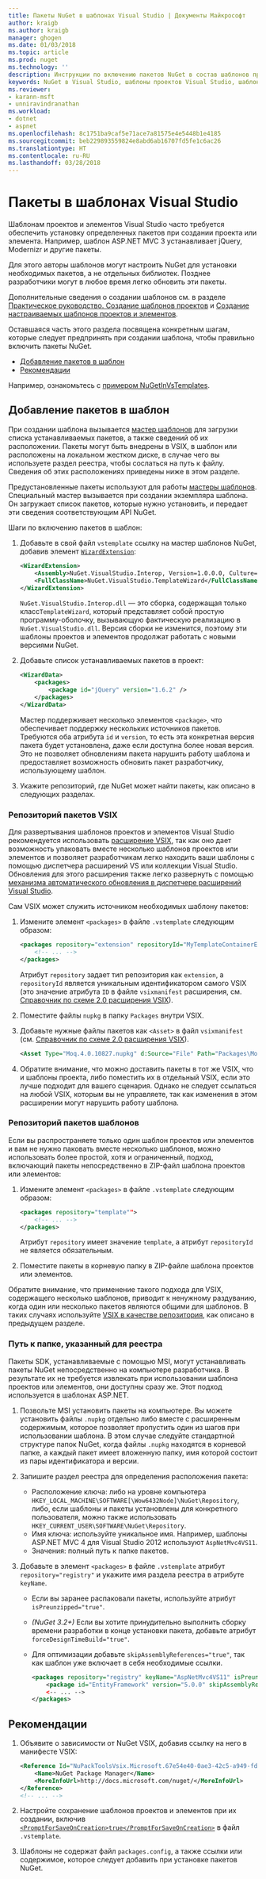 ```yaml
---
title: Пакеты NuGet в шаблонах Visual Studio | Документы Майкрософт
author: kraigb
ms.author: kraigb
manager: ghogen
ms.date: 01/03/2018
ms.topic: article
ms.prod: nuget
ms.technology: ''
description: Инструкции по включению пакетов NuGet в состав шаблонов проектов и элементов Visual Studio.
keywords: NuGet в Visual Studio, шаблоны проектов Visual Studio, шаблоны элементов Visual Studio, пакеты в шаблонах проектов, пакеты в шаблонах элементов
ms.reviewer:
- karann-msft
- unniravindranathan
ms.workload:
- dotnet
- aspnet
ms.openlocfilehash: 8c1751ba9caf5e71ace7a81575e4e5448b1e4185
ms.sourcegitcommit: beb229893559824e8abd6ab16707fd5fe1c6ac26
ms.translationtype: HT
ms.contentlocale: ru-RU
ms.lasthandoff: 03/28/2018
---
```

# <a name="packages-in-visual-studio-templates"></a>Пакеты в шаблонах Visual Studio

Шаблонам проектов и элементов Visual Studio часто требуется обеспечить установку определенных пакетов при создании проекта или элемента. Например, шаблон ASP.NET MVC 3 устанавливает jQuery, Modernizr и другие пакеты.

Для этого авторы шаблонов могут настроить NuGet для установки необходимых пакетов, а не отдельных библиотек. Позднее разработчики могут в любое время легко обновить эти пакеты.

Дополнительные сведения о создании шаблонов см. в разделе [Практическое руководство. Создание шаблонов проектов](/visualstudio/ide/how-to-create-project-templates) и [Создание настраиваемых шаблонов проектов и элементов](/visualstudio/extensibility/creating-custom-project-and-item-templates).

Оставшаяся часть этого раздела посвящена конкретным шагам, которые следует предпринять при создании шаблона, чтобы правильно включить пакеты NuGet.

- [Добавление пакетов в шаблон](#adding-packages-to-a-template)
- [Рекомендации](#best-practices)

Например, ознакомьтесь с [примером NuGetInVsTemplates](https://bitbucket.org/marcind/nugetinvstemplates).

## <a name="adding-packages-to-a-template"></a>Добавление пакетов в шаблон

При создании шаблона вызывается [мастер шаблонов](/visualstudio/extensibility/how-to-use-wizards-with-project-templates) для загрузки списка устанавливаемых пакетов, а также сведений об их расположении. Пакеты могут быть внедрены в VSIX, в шаблон или расположены на локальном жестком диске, в случае чего вы используете раздел реестра, чтобы сослаться на путь к файлу. Сведения об этих расположениях приведены ниже в этом разделе.

Предустановленные пакеты используют для работы [мастеры шаблонов](/visualstudio/extensibility/how-to-use-wizards-with-project-templates). Специальный мастер вызывается при создании экземпляра шаблона. Он загружает список пакетов, которые нужно установить, и передает эти сведения соответствующим API NuGet.

Шаги по включению пакетов в шаблон:

1. Добавьте в свой файл `vstemplate` ссылку на мастер шаблонов NuGet, добавив элемент [`WizardExtension`](/visualstudio/extensibility/wizardextension-element-visual-studio-templates):

    ```xml
    <WizardExtension>
        <Assembly>NuGet.VisualStudio.Interop, Version=1.0.0.0, Culture=neutral, PublicKeyToken=b03f5f7f11d50a3a</Assembly>
        <FullClassName>NuGet.VisualStudio.TemplateWizard</FullClassName>
    </WizardExtension>
    ```

    `NuGet.VisualStudio.Interop.dll` — это сборка, содержащая только класс`TemplateWizard`, который представляет собой простую программу-оболочку, вызывающую фактическую реализацию в `NuGet.VisualStudio.dll`. Версия сборки не изменится, поэтому эти шаблоны проектов и элементов продолжат работать с новыми версиями NuGet.

1. Добавьте список устанавливаемых пакетов в проект:

    ```xml
    <WizardData>
        <packages>
            <package id="jQuery" version="1.6.2" />
        </packages>
    </WizardData>
    ```

    Мастер поддерживает несколько элементов `<package>`, что обеспечивает поддержку нескольких источников пакетов. Требуются оба атрибута `id` и `version`, то есть эта конкретная версия пакета будет установлена, даже если доступна более новая версия. Это не позволяет обновлениям пакета нарушить работу шаблона и предоставляет возможность обновить пакет разработчику, использующему шаблон.

1. Укажите репозиторий, где NuGet может найти пакеты, как описано в следующих разделах.

### <a name="vsix-package-repository"></a>Репозиторий пакетов VSIX

Для развертывания шаблонов проектов и элементов Visual Studio рекомендуется использовать [расширение VSIX](/visualstudio/extensibility/shipping-visual-studio-extensions), так как оно дает возможность упаковать вместе несколько шаблонов проектов или элементов и позволяет разработчикам легко находить ваши шаблоны с помощью диспетчера расширений VS или коллекции Visual Studio. Обновления для этого расширения также легко развернуть с помощью [механизма автоматического обновления в диспетчере расширений Visual Studio](/visualstudio/extensibility/how-to-update-a-visual-studio-extension).

Сам VSIX может служить источником необходимых шаблону пакетов:

1. Измените элемент `<packages>` в файле `.vstemplate` следующим образом:

    ```xml
    <packages repository="extension" repositoryId="MyTemplateContainerExtensionId">
        <!-- ... -->
    </packages>
    ```

    Атрибут `repository` задает тип репозитория как `extension`, а `repositoryId` является уникальным идентификатором самого VSIX (это значение атрибута `ID` в файле `vsixmanifest` расширения, см. [Справочник по схеме 2.0 расширения VSIX](/visualstudio/extensibility/vsix-extension-schema-2-0-reference)).

1. Поместите файлы `nupkg` в папку `Packages` внутри VSIX.

1. Добавьте нужные файлы пакетов как `<Asset>` в файл `vsixmanifest` (см. [Справочник по схеме 2.0 расширения VSIX](/visualstudio/extensibility/vsix-extension-schema-2-0-reference)).

    ```xml
    <Asset Type="Moq.4.0.10827.nupkg" d:Source="File" Path="Packages\Moq.4.0.10827.nupkg" d:VsixSubPath="Packages" />
    ```

1. Обратите внимание, что можно доставить пакеты в тот же VSIX, что и шаблоны проекта, либо поместить их в отдельный VSIX, если это лучше подходит для вашего сценария. Однако не следует ссылаться на любой VSIX, которым вы не управляете, так как изменения в этом расширении могут нарушить работу шаблона.

### <a name="template-package-repository"></a>Репозиторий пакетов шаблонов

Если вы распространяете только один шаблон проектов или элементов и вам не нужно паковать вместе несколько шаблонов, можно использовать более простой, хотя и ограниченный, подход, включающий пакеты непосредственно в ZIP-файл шаблона проектов или элементов:

1. Измените элемент `<packages>` в файле `.vstemplate` следующим образом:

    ```xml
    <packages repository="template"">
        <!-- ... -->
    </packages>
    ```

    Атрибут `repository` имеет значение `template`, а атрибут `repositoryId` не является обязательным.

1. Поместите пакеты в корневую папку в ZIP-файле шаблона проектов или элементов.

Обратите внимание, что применение такого подхода для VSIX, содержащего несколько шаблонов, приводит к ненужному раздуванию, когда один или несколько пакетов являются общими для шаблонов. В таких случаях используйте [VSIX в качестве репозитория](#vsix-package-repository), как описано в предыдущем разделе.

### <a name="registry-specified-folder-path"></a>Путь к папке, указанный для реестра

Пакеты SDK, устанавливаемые с помощью MSI, могут устанавливать пакеты NuGet непосредственно на компьютере разработчика. В результате их не требуется извлекать при использовании шаблона проектов или элементов, они доступны сразу же. Этот подход используется в шаблонах ASP.NET.

1. Позвольте MSI установить пакеты на компьютере. Вы можете установить файлы `.nupkg` отдельно либо вместе с расширенным содержимым, которое позволяет пропустить один из шагов при использовании шаблона. В этом случае следуйте стандартной структуре папок NuGet, когда файлы `.nupkg` находятся в корневой папке, а каждый пакет имеет вложенную папку, имя которой состоит из пары идентификатора и версии.

1. Запишите раздел реестра для определения расположения пакета:

    - Расположение ключа: либо на уровне компьютера `HKEY_LOCAL_MACHINE\SOFTWARE[\Wow6432Node]\NuGet\Repository`, либо, если шаблоны и пакеты установлены для конкретного пользователя, можно также использовать `HKEY_CURRENT_USER\SOFTWARE\NuGet\Repository`.
    - Имя ключа: используйте уникальное имя. Например, шаблоны ASP.NET MVC 4 для Visual Studio 2012 используют `AspNetMvc4VS11`.
    - Значения: полный путь к папке пакетов.

1. Добавьте в элемент `<packages>` в файле `.vstemplate` атрибут `repository="registry"` и укажите имя раздела реестра в атрибуте `keyName`.

    - Если вы заранее распаковали пакеты, используйте атрибут `isPreunzipped="true"`.
    - *(NuGet 3.2+)* Если вы хотите принудительно выполнить сборку времени разработки в конце установки пакета, добавьте атрибут `forceDesignTimeBuild="true"`.
    - Для оптимизации добавьте `skipAssemblyReferences="true"`, так как шаблон уже включает в себя необходимые ссылки.

        ```xml
        <packages repository="registry" keyName="AspNetMvc4VS11" isPreunzipped="true">
            <package id="EntityFramework" version="5.0.0" skipAssemblyReferences="true" />
            <-- ... -->
        </packages>
        ```

## <a name="best-practices"></a>Рекомендации

1. Объявите о зависимости от NuGet VSIX, добавив ссылку на него в манифесте VSIX:

    ```xml
    <Reference Id="NuPackToolsVsix.Microsoft.67e54e40-0ae3-42c5-a949-fddf5739e7a5" MinVersion="1.7.30402.9028">
        <Name>NuGet Package Manager</Name>
        <MoreInfoUrl>http://docs.microsoft.com/nuget/</MoreInfoUrl>
    </Reference>
    <!-- ... -->
    ```

1. Настройте сохранение шаблонов проектов и элементов при их создании, включив [`<PromptForSaveOnCreation>true</PromptForSaveOnCreation>`](/visualstudio/extensibility/promptforsaveoncreation-element-visual-studio-templates) в файл `.vstemplate`.

1. Шаблоны не содержат файл `packages.config`, а также ссылки или содержимое, которое следует добавить при установке пакетов NuGet.
